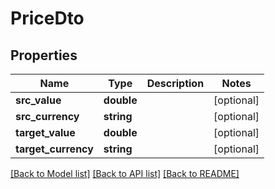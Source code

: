 # PriceDto

## Properties
Name | Type | Description | Notes
------------ | ------------- | ------------- | -------------
**src_value** | **double** |  | [optional] 
**src_currency** | **string** |  | [optional] 
**target_value** | **double** |  | [optional] 
**target_currency** | **string** |  | [optional] 

[[Back to Model list]](../README.md#documentation-for-models) [[Back to API list]](../README.md#documentation-for-api-endpoints) [[Back to README]](../README.md)



